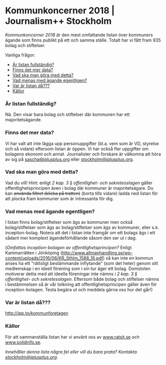 # Kommunkoncerner 2018 | Journalism++ Stockholm

*Kommunkoncerner 2018* är den mest omfattande listan över kommuners ägande som finns publikt på ett och samma ställe. Totalt har vi fått fram 935 bolag och stiftelser.

Vanliga frågor:

* [Är listan fullständig?](#Är-listan-fullständig)
* [Finns det mer data?](#finns-det-mer-data)
* [Vad ska man göra med detta?](#vad-ska-man-göra-med-detta)
* [Vad menas med ägande egentligen?](#vad-menas-med-ägande-egentligen)
* [Var är listan då???](#var-är-listan-då)
* [Källor](#källor)


### Är listan fullständig?

Nä. Den visar bara bolag och stiftelser där kommunen har ett majoritetsägande.

### Finns det mer data?

Vi har valt att inte lägga upp personuppgifter (bl.a. vem som är VD, styrelse och så vidare) eftersom listan är öppen. Vi har också fler uppgifter om bolagens ekonomi och annat. Journalister och forskare är välkomna att höra av sig på sascha@jplusplus.org eller stockholm@jplusplus.org.

### Vad ska man göra med detta?

Vad du vill! Hint: enligt *2 kap. 3 § offentlighet- och sekretesslagen* gäller offentlighetsprincipen även i bolag där kommuner är majoritetsägare. Du kan ~~använda filtret (klicka på tratten)~~ (borta tills vidare) ladda ned listan för att plocka fram kommuner som är intressanta för dig.

### Vad menas med ägande egentligen? 
I listan finns bolag/stiftelser som ägs av kommuner men också bolag/stiftelser som ägs av bolag/stiftelser som ägs av kommuner, eller s.k. inception-bolag. Notera att det i listan inte framgår om ett bolags ägs i ett sådant mer komplext ägandeförhållande såsom den ser ut i dag.

(*Omfattas inception-bolagen av offentlighetsprincipen?*
Enligt Kammarrätten i Jönköping (http://www.allmanhandling.se/wp-content/uploads/2016/06/KR_Sthlm_1588_16.pdf) så kan inte en kommun anses ha ett "rättsligt bestämmande inflytande" (som det heter) genom sitt medlemskap i en ideell förening som i sin tur äger ett bolag. Domstolen motiverar detta med att ideella föreningar inte nämns i *2 kap. 3 § offentlighet- och sekretesslagen*. Eftersom både bolag och stiftelser nämns i bestämmelsen så är vår tolkning att offentlighetsprincipen gäller även för inception-bolagen. Testa begära ut och meddela gärna oss hur det går!)

### Var är listan då???

http://jpp.to/kommunforetagen

### Källor
För att sammanställa listan har vi använt oss av www.ratsit.se och www.solidinfo.se.

*Innehåller denna lista några fel eller vill du bara prata? Kontakta stockholm@jplusplus.org.*

